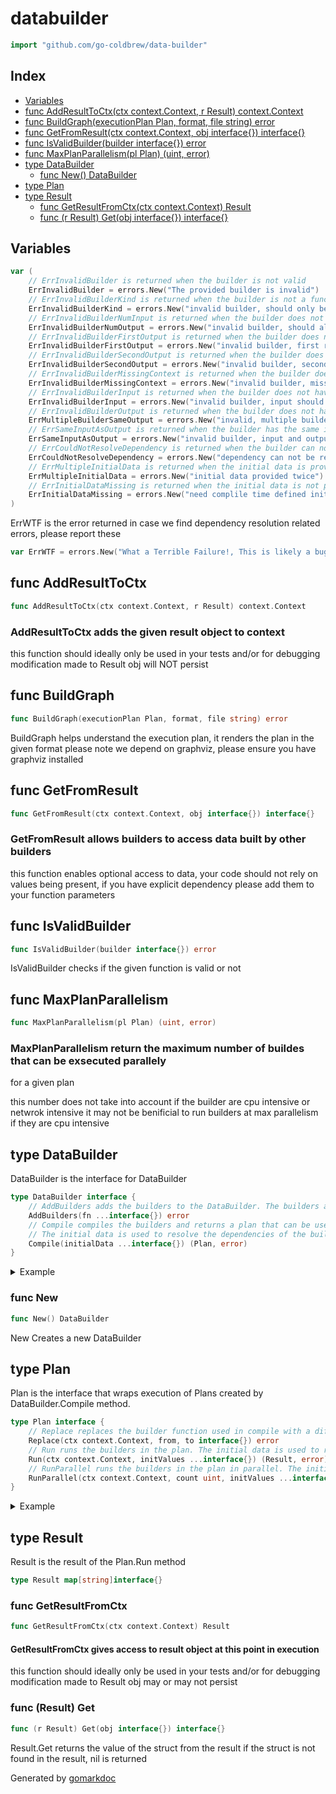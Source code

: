 <!-- Code generated by gomarkdoc. DO NOT EDIT -->

# databuilder

```go
import "github.com/go-coldbrew/data-builder"
```

## Index

- [Variables](<#variables>)
- [func AddResultToCtx(ctx context.Context, r Result) context.Context](<#func-addresulttoctx>)
- [func BuildGraph(executionPlan Plan, format, file string) error](<#func-buildgraph>)
- [func GetFromResult(ctx context.Context, obj interface{}) interface{}](<#func-getfromresult>)
- [func IsValidBuilder(builder interface{}) error](<#func-isvalidbuilder>)
- [func MaxPlanParallelism(pl Plan) (uint, error)](<#func-maxplanparallelism>)
- [type DataBuilder](<#type-databuilder>)
  - [func New() DataBuilder](<#func-new>)
- [type Plan](<#type-plan>)
- [type Result](<#type-result>)
  - [func GetResultFromCtx(ctx context.Context) Result](<#func-getresultfromctx>)
  - [func (r Result) Get(obj interface{}) interface{}](<#func-result-get>)


## Variables

```go
var (
    // ErrInvalidBuilder is returned when the builder is not valid
    ErrInvalidBuilder = errors.New("The provided builder is invalid")
    // ErrInvalidBuilderKind is returned when the builder is not a function
    ErrInvalidBuilderKind = errors.New("invalid builder, should only be a function")
    // ErrInvalidBuilderNumInput is returned when the builder does not have 1 input
    ErrInvalidBuilderNumOutput = errors.New("invalid builder, should always return two values")
    // ErrInvalidBuilderFirstOutput is returned when the builder does not return a struct as first output
    ErrInvalidBuilderFirstOutput = errors.New("invalid builder, first return type should be a struct")
    // ErrInvalidBuilderSecondOutput is returned when the builder does not return an error as second output
    ErrInvalidBuilderSecondOutput = errors.New("invalid builder, second return type should be error")
    // ErrInvalidBuilderMissingContext is returned when the builder does not have a context as first input
    ErrInvalidBuilderMissingContext = errors.New("invalid builder, missing context")
    // ErrInvalidBuilderInput is returned when the builder does not have a struct as input
    ErrInvalidBuilderInput = errors.New("invalid builder, input should be a struct")
    // ErrInvalidBuilderOutput is returned when the builder does not have a struct as output
    ErrMultipleBuilderSameOutput = errors.New("invalid, multiple builders CAN NOT produce the same output")
    // ErrSameInputAsOutput is returned when the builder has the same input and output
    ErrSameInputAsOutput = errors.New("invalid builder, input and output should NOT be same")
    // ErrCouldNotResolveDependency is returned when the builder can not be resolved
    ErrCouldNotResolveDependency = errors.New("dependency can not be resolved")
    // ErrMultipleInitialData is returned when the initial data is provided twice
    ErrMultipleInitialData = errors.New("initial data provided twice")
    // ErrInitialDataMissing is returned when the initial data is not provided
    ErrInitialDataMissing = errors.New("need complile time defined initial data to run")
)
```

ErrWTF is the error returned in case we find dependency resolution related errors, please report these

```go
var ErrWTF = errors.New("What a Terrible Failure!, This is likely a bug in dependency resolution, please report this :|")
```

## func AddResultToCtx

```go
func AddResultToCtx(ctx context.Context, r Result) context.Context
```

### AddResultToCtx adds the given result object to context

this function should ideally only be used in your tests and/or for debugging modification made to Result obj will NOT persist

## func BuildGraph

```go
func BuildGraph(executionPlan Plan, format, file string) error
```

BuildGraph helps understand the execution plan, it renders the plan in the given format please note we depend on graphviz, please ensure you have graphviz installed

## func GetFromResult

```go
func GetFromResult(ctx context.Context, obj interface{}) interface{}
```

### GetFromResult allows builders to access data built by other builders

this function enables optional access to data, your code should not rely on values being present, if you have explicit dependency please add them to your function parameters

## func IsValidBuilder

```go
func IsValidBuilder(builder interface{}) error
```

IsValidBuilder checks if the given function is valid or not

## func MaxPlanParallelism

```go
func MaxPlanParallelism(pl Plan) (uint, error)
```

### MaxPlanParallelism return the maximum number of buildes that can be exsecuted parallely
for a given plan

this number does not take into account if the builder are cpu intensive or netwrok intensive it may not be benificial to run builders at max parallelism if they are cpu intensive

## type DataBuilder

DataBuilder is the interface for DataBuilder

```go
type DataBuilder interface {
    // AddBuilders adds the builders to the DataBuilder. The builders are added to the DataBuilder
    AddBuilders(fn ...interface{}) error
    // Compile compiles the builders and returns a plan that can be used to run the builders
    // The initial data is used to resolve the dependencies of the builders. The initial data should be a struct that contains the fields that are used as input for the builders when this Plan is executed.
    Compile(initialData ...interface{}) (Plan, error)
}
```

<details><summary>Example</summary>
<p>

```go
package main

import (
	"context"
	"fmt"
	"strings"
)

// lets say we have some data being produced by a set of functions
// but we need to define how their interaction should be and how their dependency
// should be resolved

type AppRequest struct {
	FirstName string
	CityName  string
	UpperCase bool
	LowerCase bool
}

type AppResponse struct {
	Msg string
}

type NameMsg struct {
	Msg string
}

type CityMsg struct {
	Msg string
}

type CaseMsg struct {
	Msg string
}

// Lets try to build a sample builder with some dependency
// Assuming we have an App that acts on the request
// processes it in multiple steps and returns a Response
// we can think of this process as a series of functions

// NameMsgBuilder builds name salutation from our AppRequest
func NameMsgBuilder(_ context.Context, req AppRequest) (NameMsg, error) {
	return NameMsg{
		Msg: fmt.Sprintf("Hello %s!", req.FirstName),
	}, nil
}

// CityMsgBuilder builds city welcome msg from our AppRequest
func CityMsgBuilder(_ context.Context, req AppRequest) (CityMsg, error) {
	return CityMsg{
		Msg: fmt.Sprintf("Welcome to %s", req.CityName),
	}, nil
}

// CaseMsgBuilder handles the case transformation of the message
func CaseMsgBuilder(_ context.Context, name NameMsg, city CityMsg, req AppRequest) (CaseMsg, error) {
	msg := fmt.Sprintf("%s\n%s", name.Msg, city.Msg)
	if req.UpperCase {
		msg = strings.ToUpper(msg)
	} else if req.LowerCase {
		msg = strings.ToLower(msg)
	}
	return CaseMsg{
		Msg: msg,
	}, nil
}

// ResponseBuilder builds Application response from CaseMsg
func ResponseBuilder(_ context.Context, m CaseMsg) (AppResponse, error) {
	return AppResponse{
		Msg: m.Msg,
	}, nil
}

func main() {
	// First we build an object of the builder interface
	b := New()

	// Then we add all the builders
	// its okay to call `AddBuilders` multiple times
	err := b.AddBuilders(
		NameMsgBuilder,
		CityMsgBuilder,
		CaseMsgBuilder,
	)
	fmt.Println(err == nil)

	// lets ass all builders
	err = b.AddBuilders(ResponseBuilder)
	fmt.Println(err == nil)

	// next we we compile this into a plan
	// the compilation ensures we have a resolved dependency graph
	_, err = b.Compile()
	fmt.Println(err != nil)

	// Why did we get the error ?
	// if we look at our dependency graph, there is no builder that produces AppRequest
	// in order of dependency resolution to work we need to tell
	// the Compile method that we will provide it some initial Data

	// we can do that by passing empty structs
	// compiler just needs the type, values will come in later
	ep, err := b.Compile(AppRequest{})
	fmt.Println(err == nil)

	// once the Compilation has finished, we get an execution plan
	// the execution plan once created can be cached and is side effect free
	// It can be executed across multiple go routines
	// lets run the Plan, remember to pass in the initial value
	result, err := ep.Run(
		context.Background(), // context is passed on the builders
		AppRequest{
			FirstName: "Ankur",
			CityName:  "Singapore",
			LowerCase: true,
		},
	)
	fmt.Println(err == nil)

	// once the execution is done, we can read all the values from the result
	resp := AppResponse{}
	resp = result.Get(resp).(AppResponse)
	fmt.Println(resp.Msg)

}
```

#### Output

```
true
true
true
true
true
hello ankur!
welcome to singapore
```

</p>
</details>

### func New

```go
func New() DataBuilder
```

New Creates a new DataBuilder

## type Plan

Plan is the interface that wraps execution of Plans created by DataBuilder.Compile method.

```go
type Plan interface {
    // Replace replaces the builder function used in compile with a different function. The builder function should be the same as the one used in AddBuilders
    Replace(ctx context.Context, from, to interface{}) error
    // Run runs the builders in the plan. The initial data is used to resolve the dependencies of the builders. The initial data should be a struct that contains the fields that are used as input for the builders when this Plan is executed.
    Run(ctx context.Context, initValues ...interface{}) (Result, error)
    // RunParallel runs the builders in the plan in parallel. The initial data is used to resolve the dependencies of the builders. The initial data should be a struct that contains the fields that are used as input for the builders when this Plan is executed.
    RunParallel(ctx context.Context, count uint, initValues ...interface{}) (Result, error)
}
```

<details><summary>Example</summary>
<p>

```go
{
	b := New()
	err := b.AddBuilders(DBTestFunc, DBTestFunc4)
	fmt.Println(err == nil)
	ep, err := b.Compile(TestStruct1{})
	fmt.Println(err == nil)

	_, err = ep.Run(context.Background(), TestStruct1{})
	fmt.Println(err == nil)

	err = ep.Replace(context.Background(), DBTestFunc, DBTestFunc5)
	fmt.Println(err == nil)
	_, err = ep.Run(context.Background(), TestStruct1{})
	fmt.Println(err == nil)

}
```

#### Output

```
true
true
CALLED DBTestFunc
CALLED DBTestFunc4
true
true
CALLED DBTestFunc5
CALLED DBTestFunc4
true
```

</p>
</details>

## type Result

Result is the result of the Plan.Run method

```go
type Result map[string]interface{}
```

### func GetResultFromCtx

```go
func GetResultFromCtx(ctx context.Context) Result
```

#### GetResultFromCtx gives access to result object at this point in execution

this function should ideally only be used in your tests and/or for debugging modification made to Result obj may or may not persist

### func \(Result\) Get

```go
func (r Result) Get(obj interface{}) interface{}
```

Result.Get returns the value of the struct from the result if the struct is not found in the result, nil is returned



Generated by [gomarkdoc](<https://github.com/princjef/gomarkdoc>)
